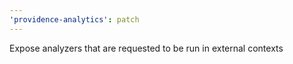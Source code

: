 ```yaml
---
'providence-analytics': patch
---
```


Expose analyzers that are requested to be run in external contexts
